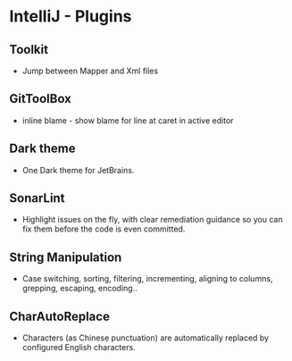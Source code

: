 # IntelliJ - Plugins

## Toolkit
* Jump between Mapper and Xml files

## GitToolBox
* inline blame - show blame for line at caret in active editor

## Dark theme
* One Dark theme for JetBrains.

## SonarLint
* Highlight issues on the fly, with clear remediation guidance so you can fix them before the code is even committed. 

## String Manipulation
* Case switching, sorting, filtering, incrementing, aligning to columns, grepping, escaping, encoding..

## CharAutoReplace
* Characters (as Chinese punctuation) are automatically replaced by configured English characters. 

